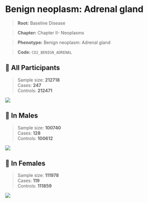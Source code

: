 # Benign neoplasm: Adrenal gland

> **Root:** Baseline Disease  

> **Chapter:** Chapter II- Neoplasms  

> **Phenotype:** Benign neoplasm: Adrenal gland  

> **Code:** `CD2_BENIGN_ADRENAL`

## 🧪 All Participants  
> Sample size: **212718**  
> Cases: **247**  
> Controls: **212471**
<img src="/Disease/Figures/ALL/Incidence/CD2_BENIGN_ADRENAL.png"/>
<CsvTable src="/public/Disease/Data/ALL/Incidence/COX_CD2_BENIGN_ADRENAL.csv" label="🔍 View full results" />

## 👨 In Males  
> Sample size: **100740**  
> Cases: **128**  
> Controls: **100612**
<img src="/Disease/Figures/Male/Incidence/CD2_BENIGN_ADRENAL.png"/>
<CsvTable src="/public/Disease/Data/Male/Incidence/COX_CD2_BENIGN_ADRENAL.csv" label="🔍 View full results" />

## 👩 In Females  
> Sample size: **111978**  
> Cases: **119**  
> Controls: **111859**
<img src="/Disease/Figures/Female/Incidence/CD2_BENIGN_ADRENAL.png"/>
<CsvTable src="/public/Disease/Data/Female/Incidence/COX_CD2_BENIGN_ADRENAL.csv" label="🔍 View full results" />
